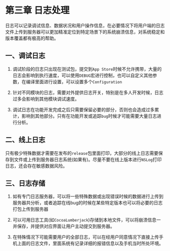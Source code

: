 # 第三章 日志处理

日志可以记录调试信息、数据状况和用户操作信息，在必要情况下将用户端的日志文件上传到服务器可以更加精准定位到特定场景下的系统崩溃信息，对系统稳定和版本覆盖都有极高的帮助。

## 一、调试日志

1. 调试阶段的日志只出现在测试包，提交到`App Store`时候不允许携带，大量的日志会影响到执行速度，可以使用`DEBUG`宏进行控制，也可以自定义其他参数，在编译里面进行设置，可以设置多个`Configuration`

2. 针对不同模块的日志，需要对外提供日志开关，特别是在多人开发时候，日志过多会影响到其他模块调试速度。

3. 调试日志在功能开发完成之后只需要保留必要的部分，否则也会造成过多累计，影响到其他部分。只有在功能开发或追踪`bug`时候才可能需要大量日志进行分析。

## 二、线上日志

只有极少特殊数据才需要在发布的`release`包里面打印，大部分的线上日志需要保存到文件或上传到服务器日志系统(如果有)。尽量不要在线上版本进行`NSLog`打印日志，还会存在敏感数据风险。

## 三、日志存储

1. 如有专门日志服务器，可以将一些特殊数据或出现错误时候的数据进行上传到服务器共分析，或者追踪在线bug的时候在某些特定版本也可以将必要的日志打包上传到服务器

2. 可以可用日志工具(如`CocoaLumberjack`)存储到本地文件，可以将崩溃信息一并保存，并提供对应界面让用户主动提交到服务器。

3. 在特殊情况下可能需要用户的全部日志，可以在经用户同意情况下直接上传手机上面的日志文件，里面系统有记录详细的报错信息以及手机当时所处环境。